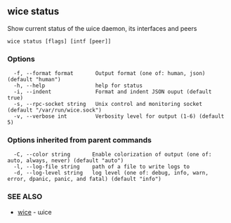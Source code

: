 ## wice status

Show current status of the ɯice daemon, its interfaces and peers

```
wice status [flags] [intf [peer]]
```

### Options

```
  -f, --format format       Output format (one of: human, json) (default "human")
  -h, --help                help for status
  -i, --indent              Format and indent JSON ouput (default true)
  -s, --rpc-socket string   Unix control and monitoring socket (default "/var/run/wice.sock")
  -v, --verbose int         Verbosity level for output (1-6) (default 5)
```

### Options inherited from parent commands

```
  -C, --color string       Enable colorization of output (one of: auto, always, never) (default "auto")
  -l, --log-file string    path of a file to write logs to
  -d, --log-level string   log level (one of: debug, info, warn, error, dpanic, panic, and fatal) (default "info")
```

### SEE ALSO

* [wice](wice.md)	 - ɯice

